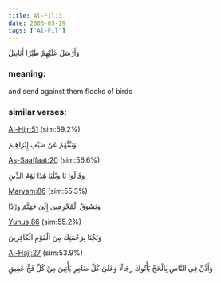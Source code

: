```yaml
---
title: Al-Fil:3
date: 2003-05-19
tags: ["Al-Fil"]
---
```

وَأَرْسَلَ عَلَيْهِمْ طَيْرًا أَبَابِيلَ
### meaning: 
and send against them flocks of birds
### similar verses: 

[Al-Hijr:51](/15/51) (sim:59.2%)

وَنَبِّئْهُمْ عَنْ ضَيْفِ إِبْرَاهِيمَ

[As-Saaffaat:20](/37/20) (sim:56.6%)

وَقَالُوا يَا وَيْلَنَا هَٰذَا يَوْمُ الدِّينِ

[Maryam:86](/19/86) (sim:55.3%)

وَنَسُوقُ الْمُجْرِمِينَ إِلَىٰ جَهَنَّمَ وِرْدًا

[Yunus:86](/10/86) (sim:55.2%)

وَنَجِّنَا بِرَحْمَتِكَ مِنَ الْقَوْمِ الْكَافِرِينَ

[Al-Hajj:27](/22/27) (sim:53.9%)

وَأَذِّنْ فِي النَّاسِ بِالْحَجِّ يَأْتُوكَ رِجَالًا وَعَلَىٰ كُلِّ ضَامِرٍ يَأْتِينَ مِنْ كُلِّ فَجٍّ عَمِيقٍ

